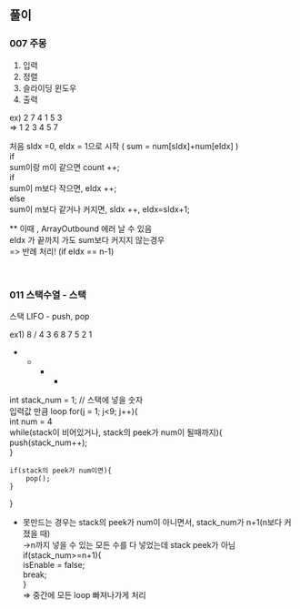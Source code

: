 ## 풀이
### 007 주몽

1. 입력   
2. 정렬  
3. 슬라이딩 윈도우  
4. 출력  
  
ex) 2 7 4 1 5 3  
=> 1 2 3 4 5 7  
  
  
처음 sIdx =0, eIdx = 1으로 시작 ( sum = num[sIdx]+num[eIdx] )  
if  
  sum이랑 m이 같으면 count ++;  
if  
  sum이 m보다 작으면, eIdx ++;  
else  
  sum이 m보다 같거나 커지면, sIdx ++, eIdx=sIdx+1;  
  
** 이때 , ArrayOutbound 에러 날 수 있음  
eIdx 가 끝까지 가도 sum보다 커지지 않는경우   
=> 반례 처리! (if eIdx == n-1)  
  
    
<br>


### 011 스택수열 - 스택  
스택 LIFO - push, pop  
  
ex1) 8 /  4 3 6 8 7 5 2 1  
+ + + +  
  
int stack_num = 1; // 스택에 넣을 숫자  
입력값 만큼 loop for(j = 1; j<9; j++){  
	int num = 4  
	while(stack이 비어있거나, stack의 peek가 num이 될때까지){  
		 push(stack_num++);  
	}  
  
	if(stack의 peek가 num이면){  
		pop();  
	}  
  
}  
  
  
* 못만드는 경우는 stack의 peek가 num이 아니면서,  stack_num가 n+1(n보다 커졌을 때)  
->n까지 넣을 수 있는 모든 수를 다 넣었는데 stack peek가 아님  
 if(stack_num>=n+1){  
	isEnable = false;  
	break;  
 }  
=> 중간에 모든 loop 빠져나가게 처리  
